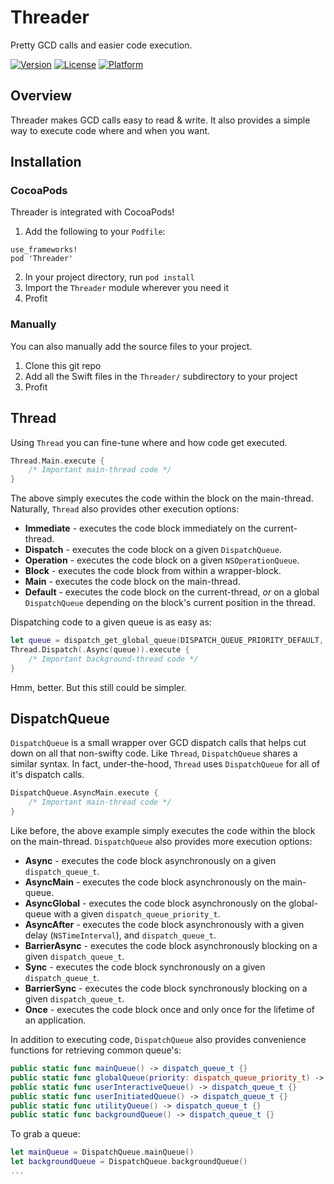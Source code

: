# Threader
Pretty GCD calls and easier code execution.

[![Version](https://img.shields.io/cocoapods/v/Threader.svg?style=flat)](http://cocoapods.org/pods/Threader)
[![License](https://img.shields.io/cocoapods/l/Threader.svg?style=flat)](http://cocoapods.org/pods/Threader)
[![Platform](https://img.shields.io/cocoapods/p/Threader.svg?style=flat)](http://cocoapods.org/pods/Threader)

## Overview
Threader makes GCD calls easy to read & write. It also provides a simple way to execute code where and when you want.

## Installation
### CocoaPods
Threader is integrated with CocoaPods!

1. Add the following to your `Podfile`:
```
use_frameworks!
pod 'Threader'
```
2. In your project directory, run `pod install`
3. Import the `Threader` module wherever you need it
4. Profit

### Manually
You can also manually add the source files to your project.

1. Clone this git repo
2. Add all the Swift files in the `Threader/` subdirectory to your project
3. Profit

## Thread
Using `Thread` you can fine-tune where and how code get executed.

```swift
Thread.Main.execute {
    /* Important main-thread code */
}
```

The above simply executes the code within the block on the main-thread. Naturally, `Thread` also provides other execution options:

- **Immediate** - executes the code block immediately on the current-thread.
- **Dispatch** - executes the code block on a given `DispatchQueue`.
- **Operation** - executes the code block on a given `NSOperationQueue`.
- **Block** - executes the code block from within a wrapper-block.
- **Main** - executes the code block on the main-thread.
- **Default** - executes the code block on the current-thread, _or_ on a global `DispatchQueue` depending on the block's current position in the thread.

Dispatching code to a given queue is as easy as:

```swift
let queue = dispatch_get_global_queue(DISPATCH_QUEUE_PRIORITY_DEFAULT, 0)
Thread.Dispatch(.Async(queue)).execute {
    /* Important background-thread code */
}
```

Hmm, better. But this still could be simpler.

## DispatchQueue
`DispatchQueue` is a small wrapper over GCD dispatch calls that helps cut down on all that non-swifty code. Like `Thread`, `DispatchQueue` shares a similar syntax. In fact, under-the-hood, `Thread` uses `DispatchQueue` for all of it's dispatch calls.

```swift
DispatchQueue.AsyncMain.execute {
    /* Important main-thread code */
}
```

Like before, the above example simply executes the code within the block on the main-thread. `DispatchQueue` also provides more execution options:

- **Async** - executes the code block asynchronously on a given `dispatch_queue_t`.
- **AsyncMain** - executes the code block asynchronously on the main-queue.
- **AsyncGlobal** - executes the code block asynchronously on the global-queue with a given `dispatch_queue_priority_t`.
- **AsyncAfter** - executes the code block asynchronously with a given delay (`NSTimeInterval`), and `dispatch_queue_t`.
- **BarrierAsync** - executes the code block asynchronously blocking on a given `dispatch_queue_t`.
- **Sync** - executes the code block synchronously on a given `dispatch_queue_t`.
- **BarrierSync** - executes the code block synchronously blocking on a given `dispatch_queue_t`.
- **Once** - executes the code block once and only once for the lifetime of an application.

In addition to executing code, `DispatchQueue` also provides convenience functions for retrieving common queue's:

```swift
public static func mainQueue() -> dispatch_queue_t {}
public static func globalQueue(priority: dispatch_queue_priority_t) -> dispatch_queue_t {}
public static func userInteractiveQueue() -> dispatch_queue_t {}
public static func userInitiatedQueue() -> dispatch_queue_t {}
public static func utilityQueue() -> dispatch_queue_t {}
public static func backgroundQueue() -> dispatch_queue_t {}
```

To grab a queue:

```swift
let mainQueue = DispatchQueue.mainQueue()
let backgroundQueue = DispatchQueue.backgroundQueue()
...
```
